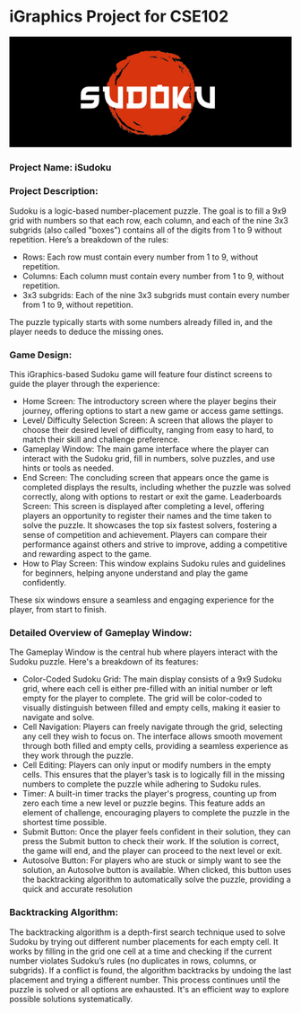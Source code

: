 # iGraphics Project for CSE102
![poster](resources/readme_show.png)

### Project Name: iSudoku

### Project Description:
Sudoku is a logic-based number-placement puzzle. The goal is to fill a 9x9 grid with numbers so that each row, each column, and each of the nine 3x3 subgrids (also called "boxes") contains all of the digits from 1 to 9 without repetition.
Here’s a breakdown of the rules:
- Rows: Each row must contain every number from 1 to 9, without repetition.
- Columns: Each column must contain every number from 1 to 9, without repetition.
- 3x3 subgrids: Each of the nine 3x3 subgrids must contain every number from 1 to 9, without repetition.

The puzzle typically starts with some numbers already filled in, and the player needs to deduce the missing ones.

### Game Design:
This iGraphics-based Sudoku game will feature four distinct screens to guide the player through the experience:
- Home Screen: The introductory screen where the player begins their journey, offering options to start a new game or access game settings.
- Level/ Difficulty Selection Screen: A screen that allows the player to choose their desired level of difficulty, ranging from easy to hard, to match their skill and challenge preference.
- Gameplay Window: The main game interface where the player can interact with the Sudoku grid, fill in numbers, solve puzzles, and use hints or tools as needed.
- End Screen: The concluding screen that appears once the game is completed displays the results, including whether the puzzle was solved correctly, along with options to restart or exit the game.
Leaderboards Screen: This screen is displayed after completing a level, offering players an opportunity to register their names and the time taken to solve the puzzle. It showcases the top six fastest solvers, fostering a sense of competition and achievement. Players can compare their performance against others and strive to improve, adding a competitive and rewarding aspect to the game.
- How to Play Screen: This window explains Sudoku rules and guidelines for beginners, helping anyone understand and play the game confidently.

These six windows ensure a seamless and engaging experience for the player, from start to finish.

### Detailed Overview of Gameplay Window:
The Gameplay Window is the central hub where players interact with the Sudoku puzzle. Here's a breakdown of its features:
- Color-Coded Sudoku Grid: The main display consists of a 9x9 Sudoku grid, where each cell is either pre-filled with an initial number or left empty for the player to complete. The grid will be color-coded to visually distinguish between filled and empty cells, making it easier to navigate and solve.
- Cell Navigation: Players can freely navigate through the grid, selecting any cell they wish to focus on. The interface allows smooth movement through both filled and empty cells, providing a seamless experience as they work through the puzzle.
- Cell Editing: Players can only input or modify numbers in the empty cells. This ensures that the player’s task is to logically fill in the missing numbers to complete the puzzle while adhering to Sudoku rules.
- Timer: A built-in timer tracks the player's progress, counting up from zero each time a new level or puzzle begins. This feature adds an element of challenge, encouraging players to complete the puzzle in the shortest time possible.
- Submit Button: Once the player feels confident in their solution, they can press the Submit button to check their work. If the solution is correct, the game will end, and the player can proceed to the next level or exit.
- Autosolve Button: For players who are stuck or simply want to see the solution, an Autosolve button is available. When clicked, this button uses the backtracking algorithm to automatically solve the puzzle, providing a quick and accurate resolution
 
### Backtracking Algorithm:
The backtracking algorithm is a depth-first search technique used to solve Sudoku by trying out different number placements for each empty cell. It works by filling in the grid one cell at a time and checking if the current number violates Sudoku’s rules (no duplicates in rows, columns, or subgrids). If a conflict is found, the algorithm backtracks by undoing the last placement and trying a different number. This process continues until the puzzle is solved or all options are exhausted. It's an efficient way to explore possible solutions systematically.

